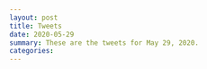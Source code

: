 ```yaml
---
layout: post
title: Tweets
date: 2020-05-29
summary: These are the tweets for May 29, 2020.
categories:
---
```


